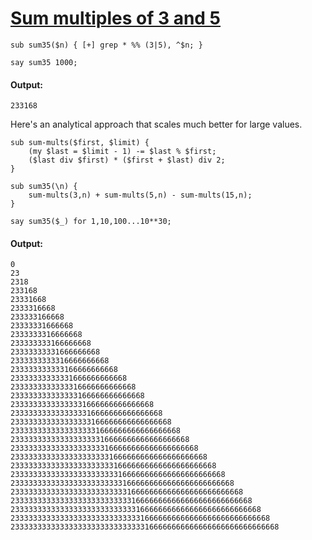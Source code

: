 [1]: http://rosettacode.org/wiki/Sum_multiples_of_3_and_5

# [Sum multiples of 3 and 5][1]

```perl6
sub sum35($n) { [+] grep * %% (3|5), ^$n; }
 
say sum35 1000;
```

#### Output:
```
233168
```


Here's an analytical approach that scales much better for large values.

```perl6
sub sum-mults($first, $limit) {
    (my $last = $limit - 1) -= $last % $first;
    ($last div $first) * ($first + $last) div 2;
}
 
sub sum35(\n) {
    sum-mults(3,n) + sum-mults(5,n) - sum-mults(15,n);
}
 
say sum35($_) for 1,10,100...10**30;
```

#### Output:
```
0
23
2318
233168
23331668
2333316668
233333166668
23333331666668
2333333316666668
233333333166666668
23333333331666666668
2333333333316666666668
233333333333166666666668
23333333333331666666666668
2333333333333316666666666668
233333333333333166666666666668
23333333333333331666666666666668
2333333333333333316666666666666668
233333333333333333166666666666666668
23333333333333333331666666666666666668
2333333333333333333316666666666666666668
233333333333333333333166666666666666666668
23333333333333333333331666666666666666666668
2333333333333333333333316666666666666666666668
233333333333333333333333166666666666666666666668
23333333333333333333333331666666666666666666666668
2333333333333333333333333316666666666666666666666668
233333333333333333333333333166666666666666666666666668
23333333333333333333333333331666666666666666666666666668
2333333333333333333333333333316666666666666666666666666668
233333333333333333333333333333166666666666666666666666666668
```